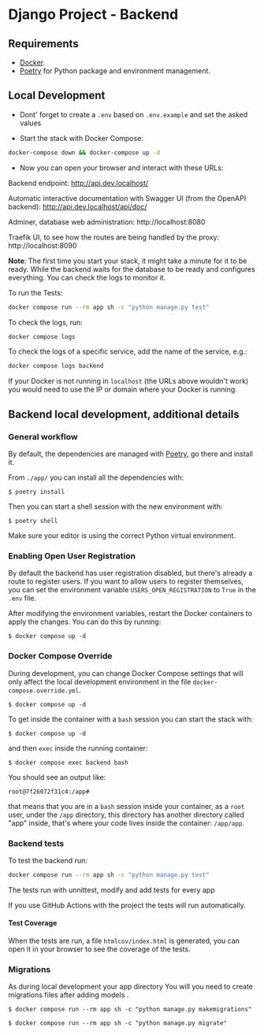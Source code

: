 # Django Project - Backend


## Requirements

* [Docker](https://www.docker.com/).
* [Poetry](https://python-poetry.org/) for Python package and environment management.

## Local Development

* Dont' forget to create a `.env` based on `.env.example` and set the asked values

* Start the stack with Docker Compose:

```bash
docker-compose down && docker-compose up -d
```

* Now you can open your browser and interact with these URLs:


Backend endpoint: http://api.dev.localhost/

Automatic interactive documentation with Swagger UI (from the OpenAPI backend): http://api.dev.localhost/api/doc/

Adminer, database web administration: http://localhost:8080

Traefik UI, to see how the routes are being handled by the proxy: http://localhost:8090

**Note**: The first time you start your stack, it might take a minute for it to be ready. While the backend waits for the database to be ready and configures everything. You can check the logs to monitor it.

To run the Tests:

```bash
docker compose run --rm app sh -c "python manage.py test"
```

To check the logs, run:

```bash
docker compose logs
```

To check the logs of a specific service, add the name of the service, e.g.:

```bash
docker compose logs backend
```

If your Docker is not running in `localhost` (the URLs above wouldn't work) you would need to use the IP or domain where your Docker is running.

## Backend local development, additional details

### General workflow

By default, the dependencies are managed with [Poetry](https://python-poetry.org/), go there and install it.

From `./app/` you can install all the dependencies with:

```console
$ poetry install
```

Then you can start a shell session with the new environment with:

```console
$ poetry shell
```

Make sure your editor is using the correct Python virtual environment.


### Enabling Open User Registration

By default the backend has user registration disabled, but there's already a route to register users. If you want to allow users to register themselves, you can set the environment variable `USERS_OPEN_REGISTRATION` to `True` in the `.env` file.

After modifying the environment variables, restart the Docker containers to apply the changes. You can do this by running:

```console
$ docker compose up -d
```


### Docker Compose Override

During development, you can change Docker Compose settings that will only affect the local development environment in the file `docker-compose.override.yml`.


```console
$ docker compose up -d
```

To get inside the container with a `bash` session you can start the stack with:

```console
$ docker compose up -d
```

and then `exec` inside the running container:

```console
$ docker compose exec backend bash
```

You should see an output like:

```console
root@7f26072f31c4:/app#
```

that means that you are in a `bash` session inside your container, as a `root` user, under the `/app` directory, this directory has another directory called "app" inside, that's where your code lives inside the container: `/app/app`.


### Backend tests

To test the backend run:

```bash
docker compose run --rm app sh -c "python manage.py test"
```

The tests run with unnittest, modify and add tests for every app  

If you use GitHub Actions with the project the tests will run automatically.


#### Test Coverage

When the tests are run, a file `htmlcov/index.html` is generated, you can open it in your browser to see the coverage of the tests.

### Migrations

As during local development your app directory You will you need to create migrations files after adding models .


```console
$ docker compose run --rm app sh -c "python manage.py makemigrations"

$ docker compose run --rm app sh -c "python manage.py migrate"
```
